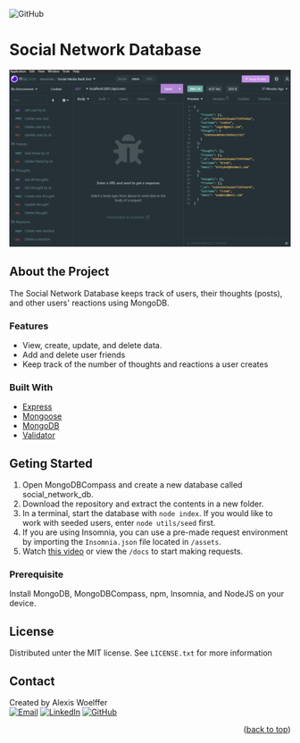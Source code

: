<a id="readme-top"></a>
![GitHub](https://img.shields.io/github/license/awoelf/my-tech-site)

# Social Network Database

![screen-gif](/assets/social-media-back-end.gif)

## About the Project

The Social Network Database keeps track of users, their thoughts (posts), and other users' reactions using MongoDB.

### Features

* View, create, update, and delete data.
* Add and delete user friends
* Keep track of the number of thoughts and reactions a user creates

### Built With
* [Express](https://www.npmjs.com/package/express)
* [Mongoose](https://www.npmjs.com/package/mongoose)
* [MongoDB](https://www.mongodb.com/)
* [Validator](https://www.npmjs.com/package/validator)

## Geting Started

1. Open MongoDBCompass and create a new database called social_network_db.
2. Download the repository and extract the contents in a new folder.
3. In a terminal, start the database with `node index`. If you would like to work with seeded users, enter `node utils/seed` first.
4. If you are using Insomnia, you can use a pre-made request environment by importing the `Insomnia.json` file located in `/assets`.
5. Watch [this video]() or view the `/docs` to start making requests.

### Prerequisite

Install MongoDB, MongoDBCompass, npm, Insomnia, and NodeJS on your device.

## License

Distributed unter the MIT license. See `LICENSE.txt` for more information

## Contact
Created by Alexis Woelffer
<br>
[![Email][email-shield]][email-url]
[![LinkedIn][linkedin-shield]][linkedin-url]
[![GitHub][github-shield]][github-url]

<!-- Links and images -->

[linkedin-shield]: https://img.shields.io/badge/LinkedIn-alexis--w--dev-blue
[linkedin-url]: https://linkedin.com/in/alexis-w-dev
[github-shield]: https://img.shields.io/badge/GitHub-awoelf-blue
[github-url]: https://github.com/awoelf
[email-shield]: https://img.shields.io/badge/Email-awoelf%40outlook.com-blue
[email-url]: mailto:awoelf@outlook.com


<p align="right">(<a href="#readme-top">back to top</a>)</p>
